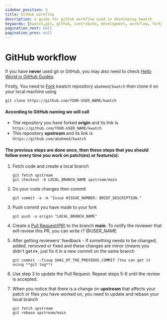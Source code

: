 ```yaml
---
sidebar_position: 3
title: GitHub workflow
description: a guide for github workflow used in developing kwatch
keywords: [kwatch,git, github, contribute, development, workflow, fork]
pagination_next: null
pagination_prev: null
---
```

# GitHub workflow

If you have **never** used git or GitHub, you may also need to check [Hello World in GitHub Guides](https://guides.github.com/activities/hello-world/).

Firstly, You need to [Fork](https://help.github.com/articles/fork-a-repo/) kwatch repository `abahmed/kwatch` then clone it on your local machine using

`git clone https://github.com/YOUR-USER_NAME/kwatch `

#### According to GitHub naming we will call

+ The repository you have forked **origin** and its link is `https://github.com/YOUR-USER_NAME/kwatch `
+ This repository **upstream** and its link is `https://github.com/abahmed/kwatch `

#### The previous steps are done once, then these steps that you should follow every time you work on patch(es) or feature(s):


1. Fetch code and create a local branch

    ```
    git fetch upstream
    git checkout -b LOCAL_BRANCH_NAME upstream/main
    ```

2. Do your code changes then commit

    ```
    git commit -a -m "Issue #ISSUE_NUMBER: BRIEF_DESCRIPTION."
    ```

3. Push commit you have made to your fork

    ```
    git push -u origin "LOCAL_BRANCH_NAME"
    ```

4. Create a [Pull Request(PR)](https://help.github.com/articles/using-pull-requests/) to the branch **main**. To notify the reviewer that will review this PR, you can write r? @USER_NAME

5. After getting reviewers' feedback - if something needs to be changed, added, removed or fixed and these changes  are minor (means you didn't get **r+**, just fix it in a new commit on the same branch

    ```
    git commit --fixup SHA1_OF_THE_PREVIOUS_COMMIT (You can get it using **git log**)
    ```

6. Use step 3 to update the Pull Request. Repeat steps 5-6 until the review is accepted.

7. When you notice that there is a change on **upstream** that affects your patch or files you have worked on, you need to update and rebase your local branch

    ```
    git fetch upstream
    git rebase upstream/main
    ```
